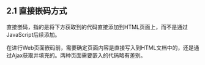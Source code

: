 ## 2.1 直接嵌码方式

  直接嵌码，指的是将下方获取到的代码直接添加到HTML页面上，而不是通过JavaScript后续添加。

  在进行Web页面嵌码前，需要确定页面内容是直接写入到HTML文档中的，还是通过Ajax获取并填充的。两种页面需要嵌入的代码略有差别。



